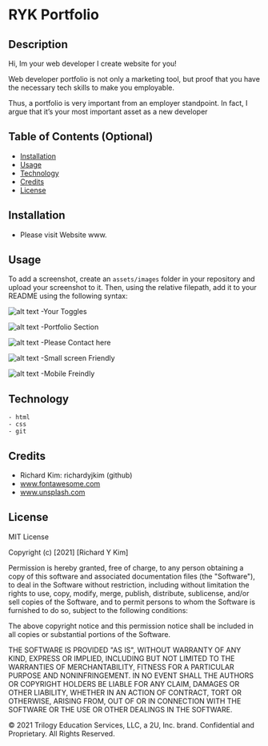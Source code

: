 # RYK Portfolio

## Description 

Hi, Im your web developer
I create website for you!

Web developer portfolio is not only a marketing tool, but proof that you have the necessary tech skills to make you employable.

Thus, a portfolio is very important from an employer standpoint. In fact, I argue that it’s your most important asset as a new developer

## Table of Contents (Optional)


* [Installation](#installation)
* [Usage](#usage)
* [Technology](#technology)
* [Credits](#credits)
* [License](#license)


## Installation

- Please visit Website www.


## Usage 

To add a screenshot, create an `assets/images` folder in your repository and upload your screenshot to it. Then, using the relative filepath, add it to your README using the following syntax:



![alt text](./richardyj-portfolio/images/screenshot/ss1.png)
-Your Toggles

![alt text](./richardyj-portfolio/images/screenshot/ss2.png)
-Portfolio Section

![alt text](./richardyj-portfolio/images/screenshot/ss3.png)
-Please Contact here

![alt text](./richardyj-portfolio/images/screenshot/ss4.png)
-Small screen Friendly

![alt text](./richardyj-portfolio/images/screenshot/ss5.png)
-Mobile Freindly

## Technology
    - html
    - css
    - git

## Credits

 - Richard Kim: richardyjkim (github)
 - www.fontawesome.com
 - www.unsplash.com


## License

MIT License

Copyright (c) [2021] [Richard Y Kim]

Permission is hereby granted, free of charge, to any person obtaining a copy
of this software and associated documentation files (the "Software"), to deal
in the Software without restriction, including without limitation the rights
to use, copy, modify, merge, publish, distribute, sublicense, and/or sell
copies of the Software, and to permit persons to whom the Software is
furnished to do so, subject to the following conditions:

The above copyright notice and this permission notice shall be included in all
copies or substantial portions of the Software.

THE SOFTWARE IS PROVIDED "AS IS", WITHOUT WARRANTY OF ANY KIND, EXPRESS OR
IMPLIED, INCLUDING BUT NOT LIMITED TO THE WARRANTIES OF MERCHANTABILITY,
FITNESS FOR A PARTICULAR PURPOSE AND NONINFRINGEMENT. IN NO EVENT SHALL THE
AUTHORS OR COPYRIGHT HOLDERS BE LIABLE FOR ANY CLAIM, DAMAGES OR OTHER
LIABILITY, WHETHER IN AN ACTION OF CONTRACT, TORT OR OTHERWISE, ARISING FROM,
OUT OF OR IN CONNECTION WITH THE SOFTWARE OR THE USE OR OTHER DEALINGS IN THE
SOFTWARE.

© 2021 Trilogy Education Services, LLC, a 2U, Inc. brand. Confidential and Proprietary. All Rights Reserved.
